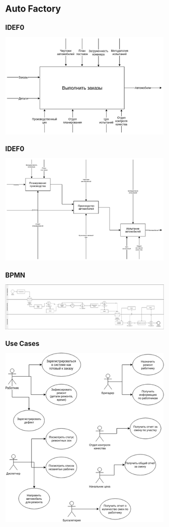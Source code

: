 # Auto Factory
## IDEF0
![](IDEF0_a.png)
## IDEF0
![](IDEF0_b.png)
## BPMN
![](BPMN.png)
## Use Cases
![](UseCases.png)
